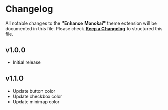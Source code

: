 # Changelog

All notable changes to the **"Enhance Monokai"** theme extension will be documented in this file.
Please check [**Keep a Changelog**](https://keepachangelog.com/) to structured this file.

## v1.0.0

-  Initial release

## v1.1.0

-  Update button color
-  Update checkbox color
-  Update minimap color
